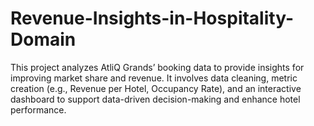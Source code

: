# Revenue-Insights-in-Hospitality-Domain
This project analyzes AtliQ Grands’ booking data to provide insights for improving market share and revenue. It involves data cleaning, metric creation (e.g., Revenue per Hotel, Occupancy Rate), and an interactive dashboard to support data-driven decision-making and enhance hotel performance.
